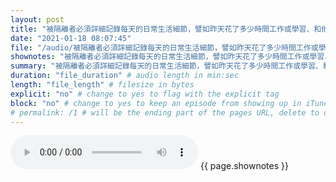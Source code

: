 ```yaml
---
layout: post
title: "被隔離者必須詳細記錄每天的日常生活細節，譬如昨天花了多少時間工作或學習、和他人社交？今天覺得孤單嗎？起床後會覺得漫無目的嗎？透過這些情緒反應、娛樂活動、社交頻率，觀察分析他們的身心變化。" # quotes allow forbidden characters like the colon
date: "2021-01-18 08:07:45"
file: "/audio/被隔離者必須詳細記錄每天的日常生活細節，譬如昨天花了多少時間工作或學習、和他人社交？今天覺得孤單嗎？起床後會覺得漫無目的嗎？透過這些情緒反應、娛樂活動、社交頻率，觀察分析他們的身心變化。.mp3"
shownotes: "被隔離者必須詳細記錄每天的日常生活細節，譬如昨天花了多少時間工作或學習、和他人社交？今天覺得孤單嗎？起床後會覺得漫無目的嗎？透過這些情緒反應、娛樂活動、社交頻率，觀察分析他們的身心變化。"
summary: "被隔離者必須詳細記錄每天的日常生活細節，譬如昨天花了多少時間工作或學習、和他人社交？今天覺得孤單嗎？起床後會覺得漫無目的嗎？透過這些情緒反應、娛樂活動、社交頻率，觀察分析他們的身心變化。"
duration: "file_duration" # audio length in min:sec
length: "file_length" # filesize in bytes
explicit: "no" # change to yes to flag with the explicit tag
block: "no" # change to yes to keep an episode from showing up in iTunes
# permalink: /1 # will be the ending part of the pages URL, delete to default to the title
---
```


<audio controls>
<source src="{{site.url}}{{site.baseurl}}{{ page.file }}" type="audio/x-mp3">
Your browser does not support the audio element.
</audio>
{{ page.shownotes }}
